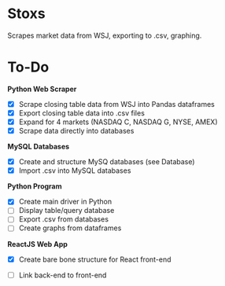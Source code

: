 # Stoxs

Scrapes market data from WSJ, exporting to .csv, graphing. 

# To-Do
**Python Web Scraper**
- [x] Scrape closing table data from WSJ into Pandas dataframes
- [x] Export closing table data into .csv files
- [x] Expand for 4 markets (NASDAQ C, NASDAQ G, NYSE, AMEX)
- [x] Scrape data directly into databases

**MySQL Databases**
- [x] Create and structure MySQ databases (see Database)
- [x] Import .csv into MySQL databases

**Python Program**
- [x] Create main driver in Python
- [ ] Display table/query database
- [ ] Export .csv from databases
- [ ] Create graphs from dataframes

**ReactJS Web App**
- [x] Create bare bone structure for React front-end
- [ ] Link back-end to front-end

